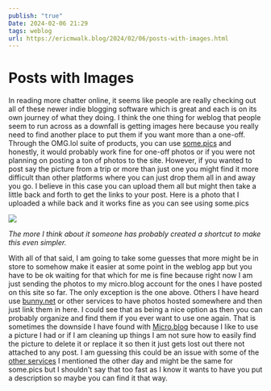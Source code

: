 ```yaml
---
publish: "true"
Date: 2024-02-06 21:29
tags: weblog
url: https://ericmwalk.blog/2024/02/06/posts-with-images.html
---
```


# Posts with Images

In reading more chatter online, it seems like people are really checking out all of these newer indie blogging software which is great and each is on its own journey of what they doing. I think the one thing for weblog that people seem to run across as a downfall is getting images here because you really need to find another place to put them if you want more than a one-off. Through the OMG.lol suite of products, you can use [some.pics](https://some.pics) and honestly, it would probably work fine for one-off photos or if you were not planning on posting a ton of photos to the site. However, if you wanted to post say the picture from a trip or more than just one you might find it more difficult than other platforms where you can just drop them all in and away you go. I believe in this case you can upload them all but might then take a little back and forth to get the links to your post. Here is a photo that I uploaded a while back and it works fine as you can see using some.pics

![](https://cdn.some.pics/ericmwalk/64cc3b6b498fd.jpg)

*The more I think about it someone has probably created a shortcut to make this even simpler.*

With all of that said, I am going to take some guesses that more might be in store to somehow make it easier at some point in the weblog app but you have to be ok waiting for that which for me is fine because right now I am just sending the photos to my micro.blog account for the ones I have posted on this site so far. The only exception is the one above. Others I have heard use [bunny.net](https://bunny.net) or other services to have photos hosted somewhere and then just link them in here. I could see that as being a nice option as then you can probably organize and find them if you ever want to use one again. That is sometimes the downside I have found with [Micro.blog](https://micro.blog) because I like to use a picture I had or if I am cleaning up things I am not sure how to easily find the picture to delete it or replace it so then it just gets lost out there not attached to any post. I am guessing this could be an issue with some of the [other services](/2024/02/it-works-but-how-does-this-work-again) I mentioned the other day and might be the same for some.pics but I shouldn't say that too fast as I know it wants to have you put a description so maybe you can find it that way.

